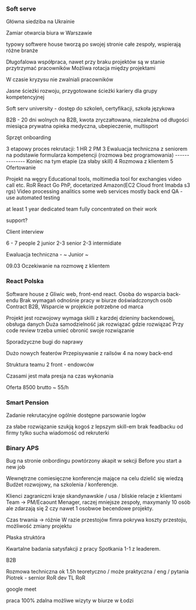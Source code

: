 ### Soft serve

Główna siedziba na Ukrainie

Zamiar otwarcia biura w Warszawie

typowy softwere house
tworzą po swojej stronie całe zespoły,
wspierają różne branże

Długofalowa współpraca, nawet przy braku projektów są w stanie przytrzymać pracowników
Możliwa rotacja między projektami

W czasie kryzysu nie zwalniali pracowników

Jasne ścieżki rozwoju, przygotowane ścieżki kariery dla grupy kompetencyjnej

Soft serv university - dostęp do szkoleń, certyfikacji, szkoła językowa

B2B - 20 dni wolnych na B2B, kwota zryczałtowana, niezależna od długości miesiąca
prywatna opieka medyczna, ubepieczenie, multisport

Sprzęt onboarding

3 etapowy proces rekrutacji:
1 HR
2 PM
3 Ewaluacja techniczna z seniorem na podstawie formularza kompetencji (rozmowa bez programowania)
-------------- Koniec na tym etapie (za słaby skill)
4 Rozmowa z klientem
5 Ofertowanie

Projekt na węgry
Educational tools, moltimedia tool for exchangies video call etc.
RoR React Go PhP, docetarized Amazon(EC2 Cloud front lmabda s3 rgs)
Video processing analitics some web services mostly back end
QA - use automated testing

at least 1 year dedicated team fully concentrated on their work

support?

Client interview

6 - 7 people 2 junior 2-3 senior 2-3 intermidiate

Ewaluacja techniczna - ~ Junior ~

09.03 Oczekiwanie na rozmowę z klientem

### React Polska

Software house z Gliwic web, front-end react.
Osoba do wsparcia back-endu
Brak wymagań odnośnie pracy w biurze
doświadczonych osób
Contract B2B, Wsparcie w projekcie potrzebne od marca

Projekt jest rozwojowy wymaga skilli z karzdej dzieniny backendowej, obsługa danych
Duża samodzielność jak rozwiązać gdzie rozwiązać
Przy code review trzeba umieć obronić swoje rozwiązanie

Sporadzyczne bugi do naprawy

Dużo nowych featerów
Przepisywanie z railsów 4 na nowy back-end

Struktura teamu 2 front - endowców

Czasami jest mała presja na czas wykonania

Oferta 8500 brutto ~ 55/h



### Smart Pension

Zadanie rekrutacyjne ogólnie dostępne parsowanie logów

za słabe rozwiązanie szukją kogoś z lepszym skill-em
brak feadbacku od firmy tylko sucha wiadomość od rekruterki


### Binary APS

Bug na stronie onbordingu powtórzony akapit w sekcji Before you start a new job

Wewnętrzne comiesięczne konferencje mające na celu dzielić się wiedzą
Budżet rozwojowy, na szkolenia / konferencje.

Klienci zagraniczni kraje skandynawskie / usa / bliskie relacje z klientami
Team -> PM/Ecaount Menager, raczej mniejsze zespoły, maxymanly 10 osób
ale zdarzają się 2 czy nawet 1 osobwoe becendowe projekty.

Czas trwania -> różnie
W razie przestojów fimra pokrywa koszty przestoju, możliwość zmiany projektu

Płaska struktóra

Kwartalne badania satysfakcji z pracy
Spotkania 1-1 z leaderem.

B2B

Rozmowa techniczna ok 1.5h teoretyczno / może praktyczna / eng / pytania
Piotrek - sernior RoR dev TL RoR

google meet

praca 100% zdalna możliwe wizyty w biurze w Łodzi

